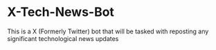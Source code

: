 # X-Tech-News-Bot
This is a X (Formerly Twitter) bot that will be tasked with reposting any significant technological news updates
